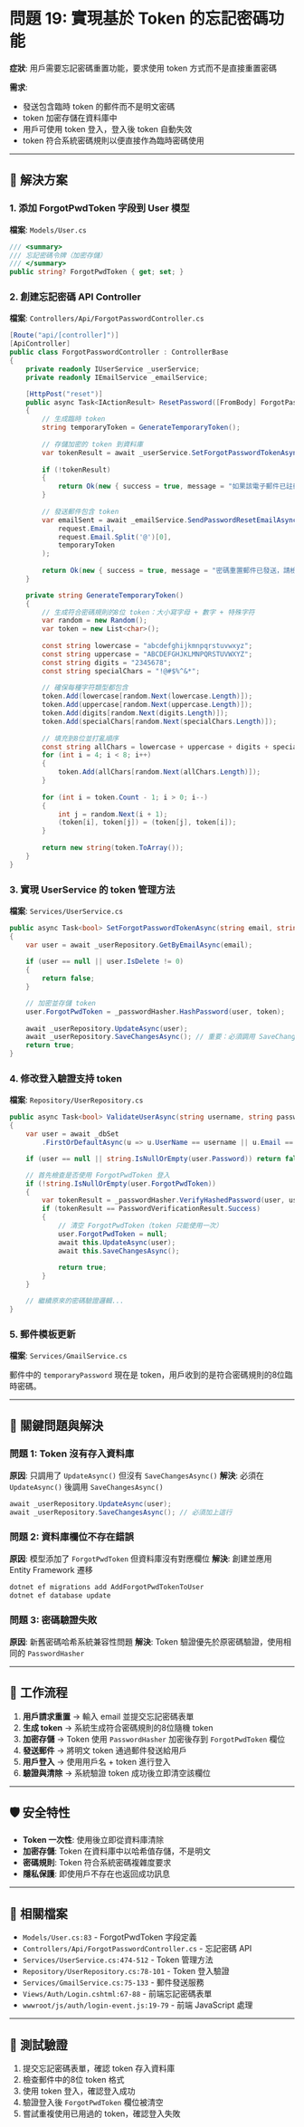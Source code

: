 # 問題 19: 實現基於 Token 的忘記密碼功能

**症狀**: 用戶需要忘記密碼重置功能，要求使用 token 方式而不是直接重置密碼

**需求**: 
- 發送包含臨時 token 的郵件而不是明文密碼
- token 加密存儲在資料庫中
- 用戶可使用 token 登入，登入後 token 自動失效
- token 符合系統密碼規則以便直接作為臨時密碼使用

---

## 🔧 解決方案

### 1. 添加 ForgotPwdToken 字段到 User 模型

**檔案**: `Models/User.cs`

```csharp
/// <summary>
/// 忘記密碼令牌（加密存儲）
/// </summary>
public string? ForgotPwdToken { get; set; }
```

### 2. 創建忘記密碼 API Controller

**檔案**: `Controllers/Api/ForgotPasswordController.cs`

```csharp
[Route("api/[controller]")]
[ApiController]
public class ForgotPasswordController : ControllerBase
{
    private readonly IUserService _userService;
    private readonly IEmailService _emailService;

    [HttpPost("reset")]
    public async Task<IActionResult> ResetPassword([FromBody] ForgotPasswordRequest request)
    {
        // 生成臨時 token
        string temporaryToken = GenerateTemporaryToken();
        
        // 存儲加密的 token 到資料庫
        var tokenResult = await _userService.SetForgotPasswordTokenAsync(request.Email, temporaryToken);
        
        if (!tokenResult)
        {
            return Ok(new { success = true, message = "如果該電子郵件已註冊，將會收到密碼重置郵件" });
        }
        
        // 發送郵件包含 token
        var emailSent = await _emailService.SendPasswordResetEmailAsync(
            request.Email, 
            request.Email.Split('@')[0],
            temporaryToken
        );
        
        return Ok(new { success = true, message = "密碼重置郵件已發送，請檢查您的郵箱" });
    }

    private string GenerateTemporaryToken()
    {
        // 生成符合密碼規則的8位 token：大小寫字母 + 數字 + 特殊字符
        var random = new Random();
        var token = new List<char>();
        
        const string lowercase = "abcdefghijkmnpqrstuvwxyz";
        const string uppercase = "ABCDEFGHJKLMNPQRSTUVWXYZ";
        const string digits = "2345678";
        const string specialChars = "!@#$%^&*";
        
        // 確保每種字符類型都包含
        token.Add(lowercase[random.Next(lowercase.Length)]);
        token.Add(uppercase[random.Next(uppercase.Length)]);
        token.Add(digits[random.Next(digits.Length)]);
        token.Add(specialChars[random.Next(specialChars.Length)]);
        
        // 填充到8位並打亂順序
        const string allChars = lowercase + uppercase + digits + specialChars;
        for (int i = 4; i < 8; i++)
        {
            token.Add(allChars[random.Next(allChars.Length)]);
        }
        
        for (int i = token.Count - 1; i > 0; i--)
        {
            int j = random.Next(i + 1);
            (token[i], token[j]) = (token[j], token[i]);
        }
        
        return new string(token.ToArray());
    }
}
```

### 3. 實現 UserService 的 token 管理方法

**檔案**: `Services/UserService.cs`

```csharp
public async Task<bool> SetForgotPasswordTokenAsync(string email, string token)
{
    var user = await _userRepository.GetByEmailAsync(email);
    
    if (user == null || user.IsDelete != 0)
    {
        return false;
    }

    // 加密並存儲 token
    user.ForgotPwdToken = _passwordHasher.HashPassword(user, token);
    
    await _userRepository.UpdateAsync(user);
    await _userRepository.SaveChangesAsync(); // 重要：必須調用 SaveChanges
    return true;
}
```

### 4. 修改登入驗證支持 token

**檔案**: `Repository/UserRepository.cs`

```csharp
public async Task<bool> ValidateUserAsync(string username, string password)
{
    var user = await _dbSet
        .FirstOrDefaultAsync(u => u.UserName == username || u.Email == username);

    if (user == null || string.IsNullOrEmpty(user.Password)) return false;

    // 首先檢查是否使用 ForgotPwdToken 登入
    if (!string.IsNullOrEmpty(user.ForgotPwdToken))
    {
        var tokenResult = _passwordHasher.VerifyHashedPassword(user, user.ForgotPwdToken, password);
        if (tokenResult == PasswordVerificationResult.Success)
        {
            // 清空 ForgotPwdToken（token 只能使用一次）
            user.ForgotPwdToken = null;
            await this.UpdateAsync(user);
            await this.SaveChangesAsync();
            
            return true;
        }
    }

    // 繼續原來的密碼驗證邏輯...
}
```

### 5. 郵件模板更新

**檔案**: `Services/GmailService.cs`

郵件中的 `temporaryPassword` 現在是 token，用戶收到的是符合密碼規則的8位臨時密碼。

---

## 🚨 關鍵問題與解決

### 問題 1: Token 沒有存入資料庫
**原因**: 只調用了 `UpdateAsync()` 但沒有 `SaveChangesAsync()`
**解決**: 必須在 `UpdateAsync()` 後調用 `SaveChangesAsync()`

```csharp
await _userRepository.UpdateAsync(user);
await _userRepository.SaveChangesAsync(); // 必須加上這行
```

### 問題 2: 資料庫欄位不存在錯誤
**原因**: 模型添加了 `ForgotPwdToken` 但資料庫沒有對應欄位
**解決**: 創建並應用 Entity Framework 遷移

```bash
dotnet ef migrations add AddForgotPwdTokenToUser
dotnet ef database update
```

### 問題 3: 密碼驗證失敗
**原因**: 新舊密碼哈希系統兼容性問題
**解決**: Token 驗證優先於原密碼驗證，使用相同的 `PasswordHasher`

---

## 🔄 工作流程

1. **用戶請求重置** → 輸入 email 並提交忘記密碼表單
2. **生成 token** → 系統生成符合密碼規則的8位隨機 token
3. **加密存儲** → Token 使用 `PasswordHasher` 加密後存到 `ForgotPwdToken` 欄位
4. **發送郵件** → 將明文 token 通過郵件發送給用戶
5. **用戶登入** → 使用用戶名 + token 進行登入
6. **驗證與清除** → 系統驗證 token 成功後立即清空該欄位

---

## 🛡️ 安全特性

- **Token 一次性**: 使用後立即從資料庫清除
- **加密存儲**: Token 在資料庫中以哈希值存儲，不是明文
- **密碼規則**: Token 符合系統密碼複雜度要求
- **隱私保護**: 即使用戶不存在也返回成功訊息

---

## 📝 相關檔案

- `Models/User.cs:83` - ForgotPwdToken 字段定義
- `Controllers/Api/ForgotPasswordController.cs` - 忘記密碼 API
- `Services/UserService.cs:474-512` - Token 管理方法
- `Repository/UserRepository.cs:78-101` - Token 登入驗證
- `Services/GmailService.cs:75-133` - 郵件發送服務
- `Views/Auth/Login.cshtml:67-88` - 前端忘記密碼表單
- `wwwroot/js/auth/login-event.js:19-79` - 前端 JavaScript 處理

---

## 🎯 測試驗證

1. 提交忘記密碼表單，確認 token 存入資料庫
2. 檢查郵件中的8位 token 格式
3. 使用 token 登入，確認登入成功
4. 驗證登入後 `ForgotPwdToken` 欄位被清空
5. 嘗試重複使用已用過的 token，確認登入失敗